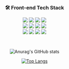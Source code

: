 <div align=center>

### 🛠 Front-end Tech Stack
  
<a href="" target="_blank"><img src="https://img.shields.io/badge/html-E34F26?style=flat-square&logo=html5&logoColor=white"/></a>
<a href="" target="_blank"><img src="https://img.shields.io/badge/css-1572B6?style=flat-square&logo=css3&logoColor=white"/></a>
<a href="" target="_blank"><img src="https://img.shields.io/badge/javascript-F7DF1E?style=flat-square&logo=javascript&logoColor=white"/></a>
<a href="" target="_blank"><img src="https://img.shields.io/badge/Typescript-3178C6?style=flat-square&logo=Typescript&logoColor=white"/></a><br />
<a href="" target="_blank"><img src="https://img.shields.io/badge/React-61DAFB?&logo=React&logoColor=white"/></a>
<a href="" target="_blank"><img src="https://img.shields.io/badge/Vue-4FC08D?style=flat-square&logo=Vue.js&logoColor=white"/></a>
<a href="" target="_blank"><img src="https://img.shields.io/badge/React_native-0175C2?style=flat-square&logo=react&logoColor=white"/></a>
<a href="" target="_blank"><img src="https://img.shields.io/badge/NestJs-e0234e?style=flat-square&logo=NestJs&logoColor=white"/></a><br />
<a href="" target="_blank"><img src="https://img.shields.io/badge/Python-3776AB?style=flat-square&logo=python&logoColor=white"/></a>
<a href="" target="_blank"><img src="https://img.shields.io/badge/Django-092E20?style=flat-square&logo=Django&logoColor=white"/></a>
<a href="" target="_blank"><img src="https://img.shields.io/badge/Sqlite-003B57?style=flat-square&logo=Sqlite&logoColor=white"/></a>
<a href="" target="_blank"><img src="https://img.shields.io/badge/Dart-0175C2?style=flat-square&logo=Dart&logoColor=white"/></a>

<br />

![Anurag's GitHub stats](https://github-readme-stats.vercel.app/api?username=swanious&count_private=true&show_icons=true&theme=react)

[![Top Langs](https://github-readme-stats.vercel.app/api/top-langs/?username=swanious&langs_count=3&hide=vue,css,html,java,objective-c&layout=compact&theme=react)](https://github.com/swanious)
 
</div>

<!--
**swanious/swanious** is a ✨ _special_ ✨ repository because its `README.md` (this file) appears on your GitHub profile.

Here are some ideas to get you started:

- 🔭 I’m currently working on ...
- 🌱 I’m currently learning ...
- 👯 I’m looking to collaborate on ...
- 🤔 I’m looking for help with ...
- 💬 Ask me about ...
- 📫 How to reach me: ...
- 😄 Pronouns: ...
- ⚡ Fun fact: ...
-->
